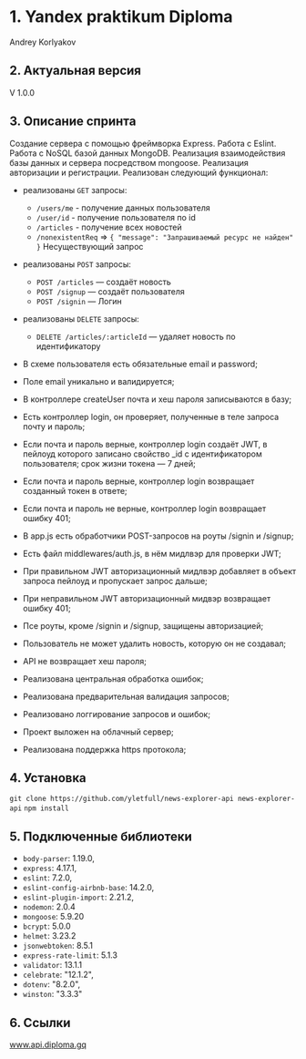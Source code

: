 # 1. Yandex praktikum Diploma
Andrey Korlyakov  

## 2. Актуальная версия  
V 1.0.0

## 3. Описание спринта  
Создание сервера с помощью фреймворка Express. Работа с Eslint. Работа с NoSQL базой данных MongoDB. Реализация взаимодействия базы данных и сервера посредством mongoose. Реализация авторизации и регистрации. 
Реализован следующий функционал:  
- реализованы `GET` запросы:  
  - `/users/me` - получение данных пользователя
  - `/user/id` - получение пользователя по id  
  - `/articles` - получение всех новостей
  - `/nonexistentReq` => `{ "message": "Запрашиваемый ресурс не найден" }` Несуществующий запрос  
 
- реализованы `POST` запросы:  
  - `POST /articles` — создаёт новость
  - `POST /signup` — создаёт пользователя
  - `POST /signin` — Логин  

- реализованы `DELETE` запросы:   
  - `DELETE /articles/:articleId` — удаляет новость по идентификатору  

- В схеме пользователя есть обязательные email и password;
- Поле email уникально и валидируется;
- В контроллере createUser почта и хеш пароля записываются в базу;
- Есть контроллер login, он проверяет, полученные в теле запроса почту и пароль;
- Если почта и пароль верные, контроллер login создаёт JWT, в пейлоуд которого записано свойство _id с идентификатором пользователя; срок жизни токена — 7 дней;
- Если почта и пароль верные, контроллер login возвращает созданный токен в ответе;
- Если почта и пароль не верные, контроллер login возвращает ошибку 401;
- В app.js есть обработчики POST-запросов на роуты /signin и /signup;
- Есть файл middlewares/auth.js, в нём мидлвэр для проверки JWT;
- При правильном JWT авторизационный мидлвэр добавляет в объект запроса пейлоуд и пропускает запрос дальше;
- При неправильном JWT авторизационный мидвэр возвращает ошибку 401;
- Псе роуты, кроме /signin и /signup, защищены авторизацией;
- Пользователь не может удалить новость, которую он не создавал;
- API не возвращает хеш пароля;
- Реализована центральная обработка ошибок;
- Реализована предварительная валидация запросов;
- Реализовано логгирование запросов и ошибок;
- Проект выложен на облачный сервер;
- Реализована поддержка https протокола;
## 4. Установка  
`git clone https://github.com/yletfull/news-explorer-api news-explorer-api`
`npm install`

## 5. Подключенные библиотеки
- `body-parser`: 1.19.0,
- `express`: 4.17.1,
- `eslint`: 7.2.0,
- `eslint-config-airbnb-base`: 14.2.0,
- `eslint-plugin-import`: 2.21.2,
- `nodemon`: 2.0.4
- `mongoose`: 5.9.20
- `bcrypt`: 5.0.0
- `helmet`: 3.23.2
- `jsonwebtoken`: 8.5.1
- `express-rate-limit`: 5.1.3
- `validator`: 13.1.1
- `celebrate`: "12.1.2",
- `dotenv`: "8.2.0",
- `winston`: "3.3.3"

## 6. Ссылки
www.api.diploma.gq
